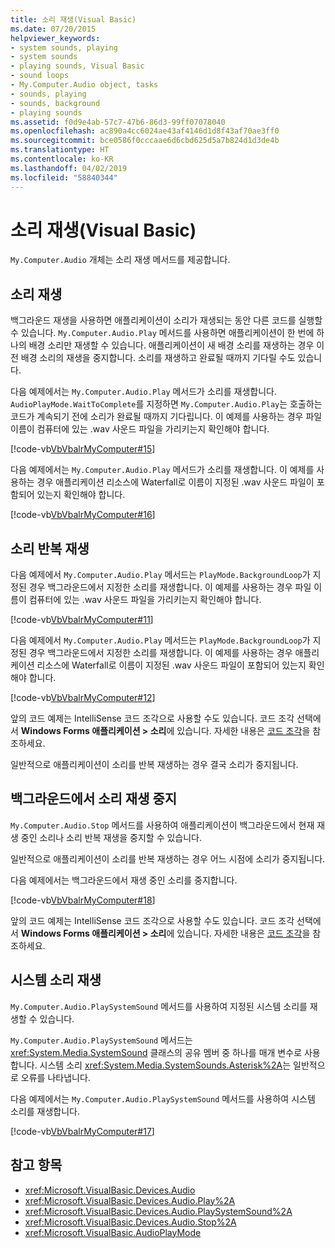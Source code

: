 ```yaml
---
title: 소리 재생(Visual Basic)
ms.date: 07/20/2015
helpviewer_keywords:
- system sounds, playing
- system sounds
- playing sounds, Visual Basic
- sound loops
- My.Computer.Audio object, tasks
- sounds, playing
- sounds, background
- playing sounds
ms.assetid: f0d9e4ab-57c7-47b6-86d3-99ff07078040
ms.openlocfilehash: ac890a4cc6024ae43af4146d1d8f43af70ae3ff0
ms.sourcegitcommit: bce0586f0cccaae6d6cbd625d5a7b824d1d3de4b
ms.translationtype: HT
ms.contentlocale: ko-KR
ms.lasthandoff: 04/02/2019
ms.locfileid: "58840344"
---
```

# <a name="playing-sounds-visual-basic"></a>소리 재생(Visual Basic)
`My.Computer.Audio` 개체는 소리 재생 메서드를 제공합니다.  
  
## <a name="playing-sounds"></a>소리 재생  
 백그라운드 재생을 사용하면 애플리케이션이 소리가 재생되는 동안 다른 코드를 실행할 수 있습니다. `My.Computer.Audio.Play` 메서드를 사용하면 애플리케이션이 한 번에 하나의 배경 소리만 재생할 수 있습니다. 애플리케이션이 새 배경 소리를 재생하는 경우 이전 배경 소리의 재생을 중지합니다. 소리를 재생하고 완료될 때까지 기다릴 수도 있습니다.  
  
 다음 예제에서는 `My.Computer.Audio.Play` 메서드가 소리를 재생합니다. `AudioPlayMode.WaitToComplete`를 지정하면 `My.Computer.Audio.Play`는 호출하는 코드가 계속되기 전에 소리가 완료될 때까지 기다립니다. 이 예제를 사용하는 경우 파일 이름이 컴퓨터에 있는 .wav 사운드 파일을 가리키는지 확인해야 합니다.  
  
 [!code-vb[VbVbalrMyComputer#15](~/samples/snippets/visualbasic/VS_Snippets_VBCSharp/VbVbalrMyComputer/VB/Class1.vb#15)]  
  
 다음 예제에서는 `My.Computer.Audio.Play` 메서드가 소리를 재생합니다. 이 예제를 사용하는 경우 애플리케이션 리소스에 Waterfall로 이름이 지정된 .wav 사운드 파일이 포함되어 있는지 확인해야 합니다.  
  
 [!code-vb[VbVbalrMyComputer#16](~/samples/snippets/visualbasic/VS_Snippets_VBCSharp/VbVbalrMyComputer/VB/Class1.vb#16)]  
  
## <a name="playing-looping-sounds"></a>소리 반복 재생  
 다음 예제에서 `My.Computer.Audio.Play` 메서드는 `PlayMode.BackgroundLoop`가 지정된 경우 백그라운드에서 지정한 소리를 재생합니다. 이 예제를 사용하는 경우 파일 이름이 컴퓨터에 있는 .wav 사운드 파일을 가리키는지 확인해야 합니다.  
  
 [!code-vb[VbVbalrMyComputer#11](~/samples/snippets/visualbasic/VS_Snippets_VBCSharp/VbVbalrMyComputer/VB/Class1.vb#11)]  
  
 다음 예제에서 `My.Computer.Audio.Play` 메서드는 `PlayMode.BackgroundLoop`가 지정된 경우 백그라운드에서 지정한 소리를 재생합니다. 이 예제를 사용하는 경우 애플리케이션 리소스에 Waterfall로 이름이 지정된 .wav 사운드 파일이 포함되어 있는지 확인해야 합니다.  
  
 [!code-vb[VbVbalrMyComputer#12](~/samples/snippets/visualbasic/VS_Snippets_VBCSharp/VbVbalrMyComputer/VB/Class1.vb#12)]  
  
 앞의 코드 예제는 IntelliSense 코드 조각으로 사용할 수도 있습니다. 코드 조각 선택에서 **Windows Forms 애플리케이션 &gt; 소리**에 있습니다. 자세한 내용은 [코드 조각](/visualstudio/ide/code-snippets)을 참조하세요.  
  
 일반적으로 애플리케이션이 소리를 반복 재생하는 경우 결국 소리가 중지됩니다.  
  
## <a name="stopping-the-playing-of-sounds-in-the-background"></a>백그라운드에서 소리 재생 중지  
 `My.Computer.Audio.Stop` 메서드를 사용하여 애플리케이션이 백그라운드에서 현재 재생 중인 소리나 소리 반복 재생을 중지할 수 있습니다.  
  
 일반적으로 애플리케이션이 소리를 반복 재생하는 경우 어느 시점에 소리가 중지됩니다.  
  
 다음 예제에서는 백그라운드에서 재생 중인 소리를 중지합니다.  
  
 [!code-vb[VbVbalrMyComputer#18](~/samples/snippets/visualbasic/VS_Snippets_VBCSharp/VbVbalrMyComputer/VB/Class1.vb#18)]  
  
 앞의 코드 예제는 IntelliSense 코드 조각으로 사용할 수도 있습니다. 코드 조각 선택에서 **Windows Forms 애플리케이션 &gt; 소리**에 있습니다. 자세한 내용은 [코드 조각](/visualstudio/ide/code-snippets)을 참조하세요.  
  
## <a name="playing-system-sounds"></a>시스템 소리 재생  
 `My.Computer.Audio.PlaySystemSound` 메서드를 사용하여 지정된 시스템 소리를 재생할 수 있습니다.  
  
 `My.Computer.Audio.PlaySystemSound` 메서드는 <xref:System.Media.SystemSound> 클래스의 공유 멤버 중 하나를 매개 변수로 사용합니다. 시스템 소리 <xref:System.Media.SystemSounds.Asterisk%2A>는 일반적으로 오류를 나타냅니다.  
  
 다음 예제에서는 `My.Computer.Audio.PlaySystemSound` 메서드를 사용하여 시스템 소리를 재생합니다.  
  
 [!code-vb[VbVbalrMyComputer#17](~/samples/snippets/visualbasic/VS_Snippets_VBCSharp/VbVbalrMyComputer/VB/Class1.vb#17)]  
  
## <a name="see-also"></a>참고 항목

- <xref:Microsoft.VisualBasic.Devices.Audio>
- <xref:Microsoft.VisualBasic.Devices.Audio.Play%2A>
- <xref:Microsoft.VisualBasic.Devices.Audio.PlaySystemSound%2A>
- <xref:Microsoft.VisualBasic.Devices.Audio.Stop%2A>
- <xref:Microsoft.VisualBasic.AudioPlayMode>
